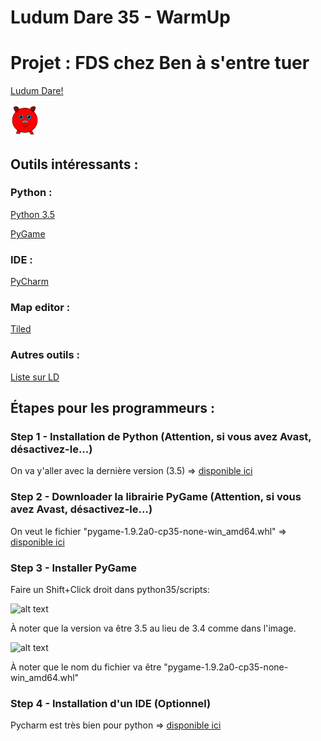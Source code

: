 
# Ludum Dare 35 - WarmUp
# Projet : FDS chez Ben à s'entre tuer

[Ludum Dare!](http://ludumdare.com/compo/)

![alt tag](https://github.com/Bobsleigh/LD35_WarmUp/blob/master/img/Cochon.png)

## Outils intéressants :

### Python :
[Python 3.5](https://www.python.org/ftp/python/3.5.0/python-3.5.0-amd64.exe)

[PyGame](http://www.lfd.uci.edu/~gohlke/pythonlibs/#pygame)

### IDE :
[PyCharm](https://www.jetbrains.com/pycharm/download/)

### Map editor :
[Tiled](http://www.mapeditor.org/)

### Autres outils :
[Liste sur LD](http://ludumdare.com/compo/tools/)


## Étapes pour les programmeurs :

### Step 1 - Installation de Python (Attention, si vous avez Avast, désactivez-le...)
On va y'aller avec la dernière version (3.5) => [disponible ici](https://www.python.org/ftp/python/3.5.0/python-3.5.0-amd64.exe)

### Step 2 - Downloader la librairie PyGame (Attention, si vous avez Avast, désactivez-le...)
On veut le fichier "pygame-1.9.2a0-cp35-none-win_amd64.whl" => [disponible ici](http://www.lfd.uci.edu/~gohlke/pythonlibs/#pygame)

### Step 3 - Installer PyGame
Faire un Shift+Click droit dans python35/scripts:

![alt text](https://skellykiernan.files.wordpress.com/2015/01/commandwindow1.png "La place ou le copier")

À noter que la version va être 3.5 au lieu de 3.4 comme dans l'image.

![alt text](https://skellykiernan.files.wordpress.com/2015/01/pygame_install1.png "La commande a executer")

À noter que le nom du fichier va être "pygame-1.9.2a0-cp35-none-win_amd64.whl"

### Step 4 - Installation d'un IDE (Optionnel)
Pycharm est très bien pour python => [disponible ici](https://www.jetbrains.com/pycharm/download/)